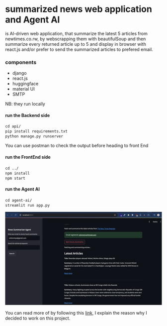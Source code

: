 # summarized news web application and Agent AI
is AI-driven web application, that summarize the latest 5 articles from newtimes.co.rw, by webscrapping  them with beautifulSoup and then summarize every returned article up to 5 and display in browser with react.js and/or prefer to send the summarized articles to prefered email.

### components
- django
- react.js
- huggingface
- material UI
- SMTP

NB: they run locally
#### run the Backend side
 
``` <python>
cd api/
pip install requirements.txt
python manage.py runserver
```

You can use postman to check the output before heading to front End

#### run the FrontEnd side
``` <react.js>
cd ../
npm install
npm start

```

#### run the Agent AI
``` 
cd agent-ai/
streamlit run app.py

```

!["Running on browser"](public/ai-agent.png)

You can read more of by following this [link](https://dev.to/sababu_/ai-from-home-to-new-home-36kk-temp-slug-2894209?preview=a9f37259d63215e9d5c47fecbaee24712c1baa2e3b4130c84e2b1e9e900601e100e43705d159e79f9414fb7e7f8a6f4d3bd218c4fb165050b2069f99), I explain the reason why I decided to work on this project.